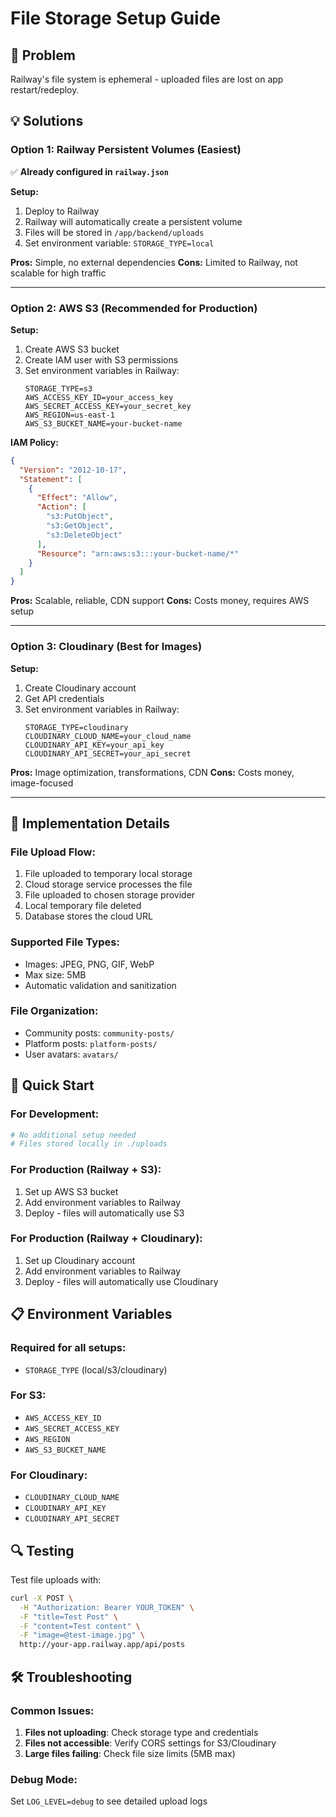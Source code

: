# File Storage Setup Guide

## 🚨 Problem
Railway's file system is ephemeral - uploaded files are lost on app restart/redeploy.

## 💡 Solutions

### Option 1: Railway Persistent Volumes (Easiest)
✅ **Already configured in `railway.json`**

**Setup:**
1. Deploy to Railway
2. Railway will automatically create a persistent volume
3. Files will be stored in `/app/backend/uploads`
4. Set environment variable: `STORAGE_TYPE=local`

**Pros:** Simple, no external dependencies
**Cons:** Limited to Railway, not scalable for high traffic

---

### Option 2: AWS S3 (Recommended for Production)

**Setup:**
1. Create AWS S3 bucket
2. Create IAM user with S3 permissions
3. Set environment variables in Railway:
   ```
   STORAGE_TYPE=s3
   AWS_ACCESS_KEY_ID=your_access_key
   AWS_SECRET_ACCESS_KEY=your_secret_key
   AWS_REGION=us-east-1
   AWS_S3_BUCKET_NAME=your-bucket-name
   ```

**IAM Policy:**
```json
{
  "Version": "2012-10-17",
  "Statement": [
    {
      "Effect": "Allow",
      "Action": [
        "s3:PutObject",
        "s3:GetObject",
        "s3:DeleteObject"
      ],
      "Resource": "arn:aws:s3:::your-bucket-name/*"
    }
  ]
}
```

**Pros:** Scalable, reliable, CDN support
**Cons:** Costs money, requires AWS setup

---

### Option 3: Cloudinary (Best for Images)

**Setup:**
1. Create Cloudinary account
2. Get API credentials
3. Set environment variables in Railway:
   ```
   STORAGE_TYPE=cloudinary
   CLOUDINARY_CLOUD_NAME=your_cloud_name
   CLOUDINARY_API_KEY=your_api_key
   CLOUDINARY_API_SECRET=your_api_secret
   ```

**Pros:** Image optimization, transformations, CDN
**Cons:** Costs money, image-focused

---

## 🔧 Implementation Details

### File Upload Flow:
1. File uploaded to temporary local storage
2. Cloud storage service processes the file
3. File uploaded to chosen storage provider
4. Local temporary file deleted
5. Database stores the cloud URL

### Supported File Types:
- Images: JPEG, PNG, GIF, WebP
- Max size: 5MB
- Automatic validation and sanitization

### File Organization:
- Community posts: `community-posts/`
- Platform posts: `platform-posts/`
- User avatars: `avatars/`

## 🚀 Quick Start

### For Development:
```bash
# No additional setup needed
# Files stored locally in ./uploads
```

### For Production (Railway + S3):
1. Set up AWS S3 bucket
2. Add environment variables to Railway
3. Deploy - files will automatically use S3

### For Production (Railway + Cloudinary):
1. Set up Cloudinary account
2. Add environment variables to Railway
3. Deploy - files will automatically use Cloudinary

## 📋 Environment Variables

### Required for all setups:
- `STORAGE_TYPE` (local/s3/cloudinary)

### For S3:
- `AWS_ACCESS_KEY_ID`
- `AWS_SECRET_ACCESS_KEY`
- `AWS_REGION`
- `AWS_S3_BUCKET_NAME`

### For Cloudinary:
- `CLOUDINARY_CLOUD_NAME`
- `CLOUDINARY_API_KEY`
- `CLOUDINARY_API_SECRET`

## 🔍 Testing

Test file uploads with:
```bash
curl -X POST \
  -H "Authorization: Bearer YOUR_TOKEN" \
  -F "title=Test Post" \
  -F "content=Test content" \
  -F "image=@test-image.jpg" \
  http://your-app.railway.app/api/posts
```

## 🛠️ Troubleshooting

### Common Issues:
1. **Files not uploading**: Check storage type and credentials
2. **Files not accessible**: Verify CORS settings for S3/Cloudinary
3. **Large files failing**: Check file size limits (5MB max)

### Debug Mode:
Set `LOG_LEVEL=debug` to see detailed upload logs
